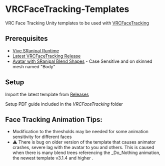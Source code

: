 # VRCFaceTracking-Templates

VRC Face Tracking Unity templates to be used with [VRCFaceTracking](https://github.com/benaclejames/VRCFaceTracking)

## Prerequisites

* [Vive SRanipal Runtime](https://developer.vive.com/us/support/sdk/category_howto/how-to-update-vive-eye-tracking-runtime.html)
* [Latest VRCFaceTracking Release](https://github.com/benaclejames/VRCFaceTracking/releases/latest)
* [Avatar with SRanipal Blend Shapes](https://github.com/benaclejames/VRCFaceTracking/wiki/Blend-Shapes-Setup) - Case Sensitive and on skinned mesh named "Body"

## Setup 

Import the latest template from [Releases](https://github.com/Adjerry91/VRCFaceTracking-Templates/releases/latest)

Setup PDF guide included in the *VRCFaceTracking* folder

## Face Tracking Animation Tips:

* Modification to the thresholds may be needed for some animation sensitivity for different faces
*	:warning: There is bug on older version of the template that causes animator crashes, severe lag with the avatar to you and others. This is caused when there is many blend trees referencing the _Do_Nothing animation, the newest template v3.1.4 and higher . 

